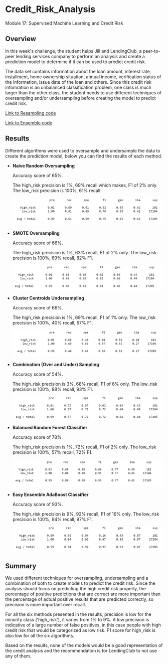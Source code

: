 # Credit_Risk_Analysis
 Module 17: Supervised Machine Learning and Credit Risk

 ## Overview
 In this week's challenge, the student helps Jill and LendingClub, a peer-to-peer lending services company to perform an analysis and create a prediction model to determine if it can be used to predict credit risk.

 The data set contains information about the loan amount, interest rate, installment, home ownership situation, annual income, verification status of the information, issue date of the loan and others. Since this credit risk infomration is an unbalanced classification problem, one class is much larger than the other class, the student needs to use different techniques of oversampling and/or undersampling before creating the model to predict credit risk. 

 [Link to Resampling code](https://github.com/liviamiyabara/Credit_Risk_Analysis/blob/main/credit_risk_resampling.ipynb)

 [Link to Ensemble code](https://github.com/liviamiyabara/Credit_Risk_Analysis/blob/main/credit_risk_ensemble.ipynb)


 ## Results
Different algorithms were used to oversample and undersample the data to create the prediction model, below you can find the results of each method.

* **Naive Random Oversampling**

    Accuracy score of 65%. 

    The high_risk precision is 1%, 69% recall which makes, F1 of 2% only.
    The low_risk precision is 100%, 61% recall.

    ![ScreenShot](https://github.com/liviamiyabara/Credit_Risk_Analysis/blob/main/Resources/Naive_Random_Oversampling.JPG)

* **SMOTE Oversampling**

    Accuracy score of 66%. 

    The high_risk precision is 1%, 63% recall, F1 of 2% only.
    The low_risk precision is 100%, 69% recall, 82% F1.

    ![ScreenShot](https://github.com/liviamiyabara/Credit_Risk_Analysis/blob/main/Resources/SMOTE_Oversampling.JPG)

* **Cluster Centroids Undersampling**

    Accuracy score of 66%. 

    The high_risk precision is 1%, 69% recall, F1 of 1% only.
    The low_risk precision is 100%, 40% recall, 57% F1.

    ![ScreenShot](https://github.com/liviamiyabara/Credit_Risk_Analysis/blob/main/Resources/Cluster_Centroids_Undersampling.JPG)

* **Combination (Over and Under) Sampling**

    Accuracy score of 54%. 

    The high_risk precision is 3%, 68% recall, F1 of 6% only.
    The low_risk precision is 100%, 88% recall, 93% F1.

    ![ScreenShot](https://github.com/liviamiyabara/Credit_Risk_Analysis/blob/main/Resources/Combination_Under_Over_Sampling.JPG)

* **Balanced Random Forest Classifier**

    Accuracy score of 78%. 

    The high_risk precision is 1%, 72% recall, F1 of 2% only.
    The low_risk precision is 100%, 57% recall, 72% F1.

    ![ScreenShot](https://github.com/liviamiyabara/Credit_Risk_Analysis/blob/main/Resources/Balance_random.JPG)

* **Easy Ensemble AdaBoost Classifier**

    Accuracy score of 93%. 

    The high_risk precision is 9%, 92% recall, F1 of 16% only.
    The low_risk precision is 100%, 94% recall, 97% F1.

    ![ScreenShot](https://github.com/liviamiyabara/Credit_Risk_Analysis/blob/main/Resources/Easy_Ensemble_AdaBoost_Classifier.JPG)

 ## Summary

We used different techniques for oversampling, undersampling and a combination of both to create models to predict the credit risk. Since the analysis should focus on predicting the high credit risk properly, the percentage of positive predictions that are correct are more important than the percentage of actual positive results that are predicted correctly, so precision is more important over recall.  

For all the six methods presented in the results, precision is low for the minority class ('high_risk'), it varies from 1% to 9%. A low precision is indicative of a large number of false positives, in this case people with high credit risk that would be categorized as low risk. F1 score for high_risk is also low for all the six algorithms. 

Based on the results, none of the models would be a good representation of the credit analysis and the recommendation is for LendingClub to not use any of them.
